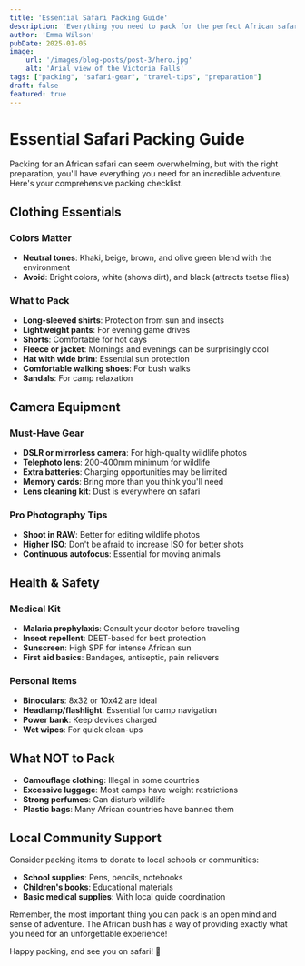 ```yaml
---
title: 'Essential Safari Packing Guide'
description: 'Everything you need to pack for the perfect African safari - from clothing to camera gear.'
author: 'Emma Wilson'
pubDate: 2025-01-05
image:
    url: '/images/blog-posts/post-3/hero.jpg'
    alt: 'Arial view of the Victoria Falls'
tags: ["packing", "safari-gear", "travel-tips", "preparation"]
draft: false
featured: true
---
```


# Essential Safari Packing Guide

Packing for an African safari can seem overwhelming, but with the right preparation, you'll have everything you need for an incredible adventure. Here's your comprehensive packing checklist.

## Clothing Essentials

### Colors Matter
- **Neutral tones**: Khaki, beige, brown, and olive green blend with the environment
- **Avoid**: Bright colors, white (shows dirt), and black (attracts tsetse flies)

### What to Pack
- **Long-sleeved shirts**: Protection from sun and insects
- **Lightweight pants**: For evening game drives
- **Shorts**: Comfortable for hot days
- **Fleece or jacket**: Mornings and evenings can be surprisingly cool
- **Hat with wide brim**: Essential sun protection
- **Comfortable walking shoes**: For bush walks
- **Sandals**: For camp relaxation

## Camera Equipment

### Must-Have Gear
- **DSLR or mirrorless camera**: For high-quality wildlife photos
- **Telephoto lens**: 200-400mm minimum for wildlife
- **Extra batteries**: Charging opportunities may be limited
- **Memory cards**: Bring more than you think you'll need
- **Lens cleaning kit**: Dust is everywhere on safari

### Pro Photography Tips
- **Shoot in RAW**: Better for editing wildlife photos
- **Higher ISO**: Don't be afraid to increase ISO for better shots
- **Continuous autofocus**: Essential for moving animals

## Health & Safety

### Medical Kit
- **Malaria prophylaxis**: Consult your doctor before traveling
- **Insect repellent**: DEET-based for best protection
- **Sunscreen**: High SPF for intense African sun
- **First aid basics**: Bandages, antiseptic, pain relievers

### Personal Items
- **Binoculars**: 8x32 or 10x42 are ideal
- **Headlamp/flashlight**: Essential for camp navigation
- **Power bank**: Keep devices charged
- **Wet wipes**: For quick clean-ups

## What NOT to Pack

- **Camouflage clothing**: Illegal in some countries
- **Excessive luggage**: Most camps have weight restrictions
- **Strong perfumes**: Can disturb wildlife
- **Plastic bags**: Many African countries have banned them

## Local Community Support

Consider packing items to donate to local schools or communities:
- **School supplies**: Pens, pencils, notebooks
- **Children's books**: Educational materials
- **Basic medical supplies**: With local guide coordination

Remember, the most important thing you can pack is an open mind and sense of adventure. The African bush has a way of providing exactly what you need for an unforgettable experience!

Happy packing, and see you on safari! 🦁